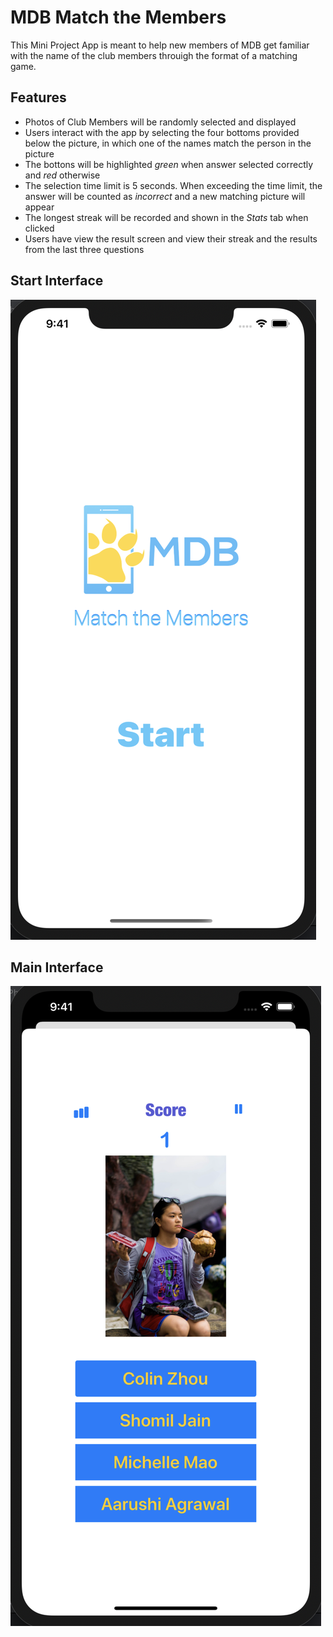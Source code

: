 # MDB Match the Members
This Mini Project App is meant to help new members of MDB get familiar with the name of the club members throuigh the format of a matching game. 

## Features
- Photos of Club Members will be randomly selected and displayed
- Users interact with the app by selecting the four bottoms provided below the picture, in which one of the names match the person in the picture
- The bottons will be highlighted *green* when answer selected correctly and *red* otherwise
- The selection time limit is 5 seconds. When exceeding the time limit, the answer will be counted as *incorrect* and a new matching picture will appear
- The longest streak will be recorded and shown in the *Stats* tab when clicked
- Users have view the result screen and view their streak and the results from the last three questions


## Start Interface
![MDB Match the Members Start Interface](https://github.com/jiaheyi-maggie/MatchTheMembers/blob/master/mainVC.png)

## Main Interface
![MDB Match the Members Main Interface](https://github.com/jiaheyi-maggie/MatchTheMembers/blob/master/resultVC.png)




